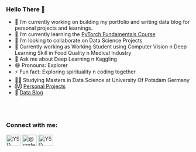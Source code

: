 ### Hello There 👋
  - 🔭 I’m currently working on building my portfolio and writing data blog for personal projects and learnings.
  - 🌱 I’m currently learning the [PyTorch Fundamentals Course](https://www.learnpytorch.io/)
  - 👯 I’m looking to collaborate on Data Science Projects
  - 💼 Currently working as Working Student using Computer Vision n Deep Learning Skill in Food Quality n Medical Industry
  - 💬 Ask me about Deep Learning n Kaggling
  - 😄 Pronouns: Explorer
  - ⚡ Fun fact: Exploring spirituality n coding together
  - 👨‍🎓 Studying Masters in Data Science at University Of Potsdam Germany
  - Ⓜ️ [Personal Projects](https://github.com/Yuvraj-Dhepe/Projects)
  - 📝 [Data Blog](https://yuvraj-dhepe.github.io/DataBlog_V1/)
<br>

<!-- <summary>
<g-emoji class="g-emoji" alias="chart_with_upwards_trend" fallback-src="https://github.githubassets.com/images/icons/emoji/unicode/1f4c8.png">📈</g-emoji>
<strong> 𝙶𝚒𝚝𝚑𝚞𝚋 𝚂𝚝𝚊𝚝𝚜 </strong>
</summary>
<div align="center">
[![Anurag's GitHub stats](https://github-readme-stats.vercel.app/api?username=Yuvraj-Dhepe)](https://github.com/anuraghazra/github-readme-stats)
</div>
<!-- <img align="center" src="https://github-readme-stats.vercel.app/api?username=Yuvraj-Dhepe&theme=dark&show_icons=true"/>  -->
<br>

<h3 align="left">Connect with me:</h3>
<p align="left">
<a href="https://www.linkedin.com/in/yuvraj-shivaji-dhepe-22974919a/" target="blank"><img align="center" src="https://raw.githubusercontent.com/rahuldkjain/github-profile-readme-generator/master/src/images/icons/Social/linked-in-alt.svg" alt="YSD Stats" height="30" width="40" /></a>
<a href="https://www.instagram.com/yuvi_dhepe/" target="blank"><img align="center" src="https://raw.githubusercontent.com/rahuldkjain/github-profile-readme-generator/master/src/images/icons/Social/instagram.svg" alt="@code_station_" height="30" width="40" /></a>
<a href="https://yuvrajdhepe.medium.com/" target="blank"><img align="center" src="https://raw.githubusercontent.com/rahuldkjain/github-profile-readme-generator/master/src/images/icons/Social/medium.svg" alt="YSD Sats" height="30" width="40" /></a>
</p>
